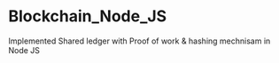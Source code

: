 # Blockchain_Node_JS
Implemented Shared ledger with Proof of work &amp; hashing mechnisam in Node JS
